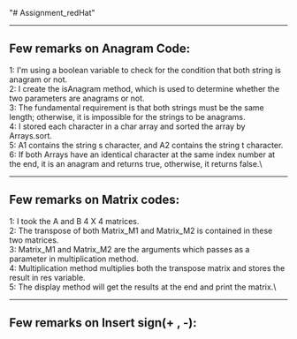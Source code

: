 "# Assignment_redHat" 

----------------------------
Few remarks on Anagram Code:
----------------------------

1: I'm using a boolean variable to check for the condition that both string is anagram or not.\
2: I create the isAnagram method, which is used to determine whether the two parameters are anagrams or not.\
3: The fundamental requirement is that both strings must be the same length; otherwise, it is impossible for the strings to be anagrams.\
4: I stored each character in a char array and sorted the array by Arrays.sort.\
5: A1 contains the string s character, and A2 contains the string t character.\
6: If both Arrays have an identical character at the same index number at the end, it is an anagram and returns true, otherwise, it returns false.\

----------------------------
Few remarks on Matrix codes:
----------------------------

1: I took the A and B 4 X 4 matrices.\
2: The transpose of both Matrix_M1 and Matrix_M2 is contained in these two matrices.\
3: Matrix_M1 and Matrix_M2 are the arguments which passes as a parameter in multiplication method.\
4: Multiplication method multiplies both the transpose matrix and stores the result in res variable.\
5: The display method will get the results at the end and print the matrix.\


-----------------------------------
Few remarks on Insert sign(+ , -):
-----------------------------------



